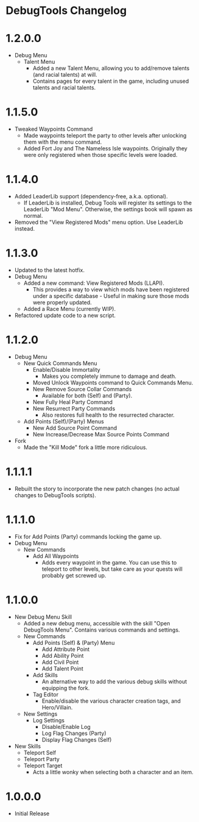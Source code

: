 DebugTools Changelog
=======
# 1.2.0.0
* Debug Menu
	* Talent Menu
		* Added a new Talent Menu, allowing you to add/remove talents (and racial talents) at will.
		* Contains pages for every talent in the game, including unused talents and racial talents.

# 1.1.5.0
* Tweaked Waypoints Command
	* Made waypoints teleport the party to other levels after unlocking them with the menu command.
	* Added Fort Joy and The Nameless Isle waypoints. Originally they were only registered when those specific levels were loaded.

# 1.1.4.0
* Added LeaderLib support (dependency-free, a.k.a. optional).
	* If LeaderLib is installed, Debug Tools will register its settings to the LeaderLib "Mod Menu". Otherwise, the settings book will spawn as normal.
* Removed the "View Registered Mods" menu option. Use LeaderLib instead.
	
# 1.1.3.0
* Updated to the latest hotfix.
* Debug Menu
	* Added a new command: View Registered Mods (LLAPI).
		* This provides a way to view which mods have been registered under a specific database - Useful in making sure those mods were properly updated.
	* Added a Race Menu (currently WIP).
* Refactored update code to a new script.

# 1.1.2.0
* Debug Menu
	* New Quick Commands Menu
		* Enable/Disable Immortality
			* Makes you completely immune to damage and death.
		* Moved Unlock Waypoints command to Quick Commands Menu.
		* New Remove Source Collar Commands
			* Available for both (Self) and (Party).
		* New Fully Heal Party Command
		* New Resurrect Party Commands
			* Also restores full health to the resurrected character.
	* Add Points (Self)/(Party) Menus
		* New Add Source Point Command
		* New Increase/Decrease Max Source Points Command
* Fork
	* Made the "Kill Mode" fork a little more ridiculous.
		
# 1.1.1.1
* Rebuilt the story to incorporate the new patch changes (no actual changes to DebugTools scripts).
			
# 1.1.1.0
* Fix for Add Points (Party) commands locking the game up.
* Debug Menu
	* New Commands
		* Add All Waypoints
			* Adds every waypoint in the game. You can use this to teleport to other levels, but take care as your quests will probably get screwed up.

# 1.1.0.0
* New Debug Menu Skill
	* Added a new debug menu, accessible with the skill "Open DebugTools Menu". Contains various commands and settings.
	* New Commands
		* Add Points (Self) & (Party) Menu
			* Add Attribute Point
			* Add Ability Point
			* Add Civil Point
			* Add Talent Point
		* Add Skills
			* An alternative way to add the various debug skills without equipping the fork.
		* Tag Editor
			* Enable/disable the various character creation tags, and Hero/Villain.
	* New Settings
		* Log Settings
			* Disable/Enable Log
			* Log Flag Changes (Party)
			* Display Flag Changes (Self)	
* New Skills
	* Teleport Self
	* Teleport Party
	* Teleport Target
		* Acts a little wonky when selecting both a character and an item.
# 1.0.0.0
* Initial Release
